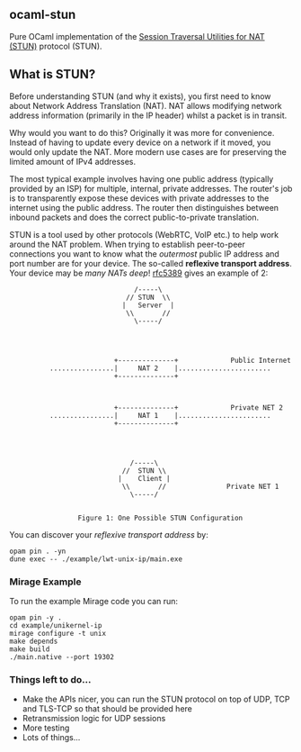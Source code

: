 ocaml-stun
----------

Pure OCaml implementation of the [Session Traversal Utilities for NAT (STUN)](stun) protocol (STUN).

## What is STUN?

Before understanding STUN (and why it exists), you first need to know about Network Address Translation (NAT). NAT allows modifying network address information (primarily in the IP header) whilst a packet is in transit.

Why would you want to do this? Originally it was more for convenience. Instead of having to update every device on a network if it moved, you would only update the NAT. More modern use cases are for preserving the limited amount of IPv4 addresses.

The most typical example involves having one public address (typically provided by an ISP) for multiple, internal, private addresses. The router's job is to transparently expose these devices with private addresses to the internet using the public address. The router then distinguishes between inbound packets and does the correct public-to-private translation.

STUN is a tool used by other protocols (WebRTC, VoIP etc.) to help work around the NAT problem. When trying to establish peer-to-peer connections you want to know what the *outermost* public IP address and port number are for your device. The so-called **reflexive transport address**. Your device may be *many NATs deep*! [rfc5389](rfc5389) gives an example of 2:

```
                               /-----\
                             // STUN  \\
                            |   Server  |
                             \\       //
                               \-----/




                          +--------------+             Public Internet
          ................|     NAT 2    |.......................
                          +--------------+



                          +--------------+             Private NET 2
          ................|     NAT 1    |.......................
                          +--------------+




                              /-----\
                            //  STUN \\
                           |    Client |
                            \\       //               Private NET 1
                              \-----/


                 Figure 1: One Possible STUN Configuration
```

You can discover your *reflexive transport address* by:

```
opam pin . -yn
dune exec -- ./example/lwt-unix-ip/main.exe
```

### Mirage Example

To run the example Mirage code you can run: 

```
opam pin -y .
cd example/unikernel-ip
mirage configure -t unix
make depends
make build
./main.native --port 19302
```

### Things left to do...

 - Make the APIs nicer, you can run the STUN protocol on top of UDP, TCP and TLS-TCP so that should be provided here
 - Retransmission logic for UDP sessions
 - More testing
 - Lots of things...


[stun]: https://datatracker.ietf.org/doc/html/rfc5389
[rfc5389]: https://datatracker.ietf.org/doc/html/rfc5389